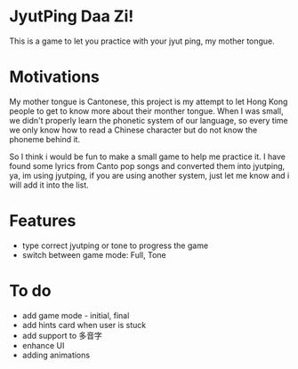 # JyutPing Daa Zi!
This is a game to let you practice with your jyut ping, my mother tongue.

# Motivations
My mother tongue is Cantonese, this project is my attempt to let Hong Kong people to get to know more about their monther tongue. When I was small, we didn't properly learn the phonetic system of our language, so every time we only know how to read a Chinese character but do not know the phoneme behind it.

So I think i would be fun to make a small game to help me practice it. I have found some lyrics from Canto pop songs and converted them into jyutping, ya, im using jyutping, if you are using another system, just let me know and i will add it into the list.

# Features
- type correct jyutping or tone to progress the game
- switch between game mode: Full, Tone

# To do
- add game mode - initial, final
- add hints card when user is stuck
- add support to 多音字
- enhance UI
- adding animations